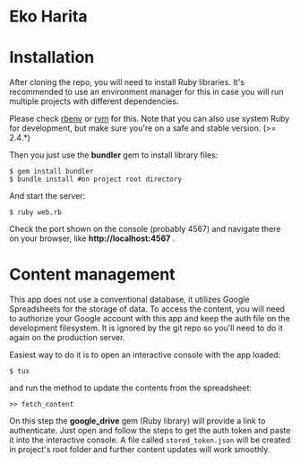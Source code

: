 Eko Harita
===

Installation
=====
After cloning the repo, you will need to install Ruby libraries. It's
recommended to use an environment manager for this in case you will run
multiple projects with different dependencies.

Please check [rbenv](https://github.com/rbenv/rbenv) or [rvm](https://rvm.io)
for this. Note that you can also use system Ruby for development, but make sure
you're on a safe and stable version. (>= 2.4.\*)

Then you just use the **bundler** gem to install library files:

``` 
$ gem install bundler
$ bundle install #on project root directory
```

And start the server:

```
$ ruby web.rb
```

Check the port shown on the console (probably 4567) and navigate there on your
browser, like **http://localhost:4567** .



Content management
=====

This app does not use a conventional database, it utilizes Google Spreadsheets
for the storage of data. To access the content, you will need to authorize your
Google account with this app and keep the auth file on the development
filesystem. It is ignored by the git repo so you'll need to do it again on the
production server.

Easiest way to do it is to open an interactive console with the app loaded:

```
$ tux
```

and run the method to update the contents from the spreadsheet:

```
>> fetch_content
```

On this step the **google_drive** gem (Ruby library) will provide a link to
authenticate. Just open and follow the steps to get the auth token and paste it
into the interactive console. A file called `stored_token.json` will be created
in project's root folder and further content updates will work smoothly.


